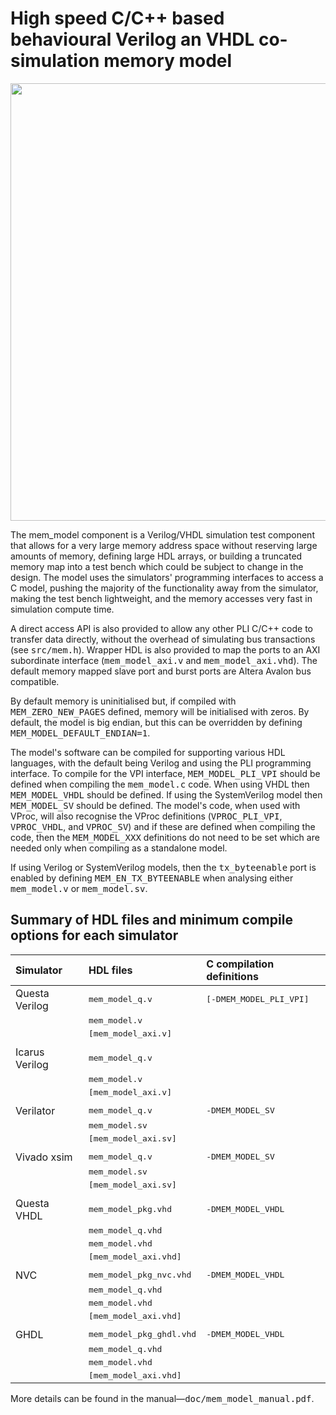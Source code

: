 # High speed C/C++ based behavioural Verilog an VHDL co-simulation memory model 

<p align="center">
<img src="https://github.com/wyvernSemi/mem_model/assets/21970031/fd04c5c5-dd53-4381-851e-ccb9a362fcef" width=700>
</p>

The mem_model component is a Verilog/VHDL simulation test component that allows for a very large memory address space without reserving large amounts of memory, defining large HDL arrays, or building a truncated memory map into a test bench which could be subject to change in the design. The model uses the simulators' programming interfaces to access a C model, pushing the majority of the functionality away from the simulator, making the test bench lightweight, and the memory accesses very fast in simulation compute time.

A direct access API is also provided to allow any other PLI C/C++ code to transfer data directly, without the overhead of simulating bus transactions (see <tt>src/mem.h</tt>). Wrapper HDL is also provided to map the ports to an AXI subordinate interface (<tt>mem_model_axi.v</tt> and <tt>mem_model_axi.vhd</tt>). The default memory mapped slave port and burst ports are Altera Avalon bus compatible.

By default memory is uninitialised but, if compiled with <tt>MEM_ZERO_NEW_PAGES</tt> defined, memory will be initialised with zeros. By default, the model is big endian, but this can be overridden by defining <tt>MEM_MODEL_DEFAULT_ENDIAN=1</tt>.

The model's software can be compiled for supporting various HDL languages, with the default being Verilog and using the PLI programming interface. To compile for the VPI interface, <tt>MEM_MODEL_PLI_VPI</tt> should be defined when compiling the <tt>mem_model.c</tt> code. When using VHDL then <tt>MEM_MODEL_VHDL</tt> should be defined. If using the SystemVerilog model then <tt>MEM_MODEL_SV</tt> should be defined. The model's code, when used with VProc, will also recognise the VProc definitions (<tt>VPROC_PLI_VPI</tt>, <tt>VPROC_VHDL</tt>, and <tt>VPROC_SV</tt>) and if these are defined when compiling the code, then the <tt>MEM_MODEL_XXX</tt> definitions do not need to be set which are needed only when compiling as a standalone model.

If using Verilog or SystemVerilog models, then the <tt>tx_byteenable</tt> port is enabled by defining <tt>MEM_EN_TX_BYTEENABLE</tt> when analysing either <tt>mem_model.v</tt> or <tt>mem_model.sv</tt>.

## Summary of HDL files and minimum compile options for each simulator

| Simulator        | HDL files                      | C compilation definitions                 |
|:-----------------|:-------------------------------|:------------------------------------------|
| Questa Verilog   | <tt>mem_model_q.v</tt>         | <tt>[-DMEM_MODEL_PLI_VPI]</tt>            |
|                  | <tt>mem_model.v</tt>           |                                           |
|                  | <tt>[mem_model_axi.v]</tt>     |                                           |
|                  |                                |                                           |
| Icarus Verilog   | <tt>mem_model_q.v</tt>         |                                           |
|                  | <tt>mem_model.v</tt>           |                                           |
|                  | <tt>[mem_model_axi.v]</tt>     |                                           |
|                  |                                |                                           |
| Verilator        | <tt>mem_model_q.v</tt>         | <tt>-DMEM_MODEL_SV</tt>                   |
|                  | <tt>mem_model.sv</tt>          |                                           |
|                  | <tt>[mem_model_axi.sv]</tt>    |                                           |
|                  |                                |                                           |
| Vivado xsim      | <tt>mem_model_q.v</tt>         | <tt>-DMEM_MODEL_SV</tt>                   |
|                  | <tt>mem_model.sv</tt>          |                                           |
|                  | <tt>[mem_model_axi.sv]</tt>    |                                           |
|                  |                                |                                           |
| Questa VHDL      | <tt>mem_model_pkg.vhd</tt>     | <tt>-DMEM_MODEL_VHDL</tt>                 |
|                  | <tt>mem_model_q.vhd</tt>       |                                           |
|                  | <tt>mem_model.vhd</tt>         |                                           |
|                  | <tt>[mem_model_axi.vhd]</tt>   |                                           |
|                  |                                |                                           |
| NVC              | <tt>mem_model_pkg_nvc.vhd</tt> | <tt>-DMEM_MODEL_VHDL</tt>                 |
|                  | <tt>mem_model_q.vhd</tt>       |                                           |
|                  | <tt>mem_model.vhd</tt>         |                                           |
|                  | <tt>[mem_model_axi.vhd]</tt>   |                                           |
|                  |                                |                                           |
| GHDL             | <tt>mem_model_pkg_ghdl.vhd</tt>| <tt>-DMEM_MODEL_VHDL</tt>                 |
|                  | <tt>mem_model_q.vhd</tt>       |                                           |
|                  | <tt>mem_model.vhd</tt>         |                                           |
|                  | <tt>[mem_model_axi.vhd]</tt>   |                                           |

More details can be found in the manual&mdash;<tt>doc/mem_model_manual.pdf</tt>.
